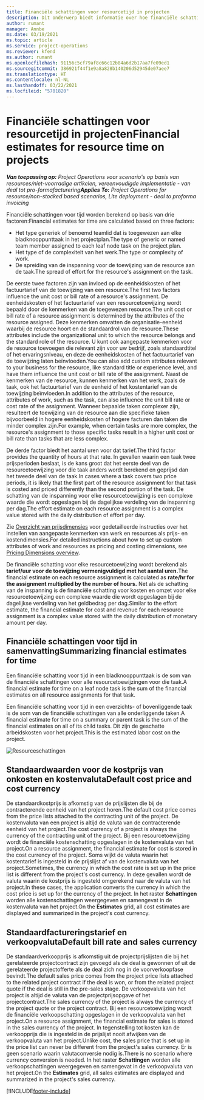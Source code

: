 ```yaml
---
title: Financiële schattingen voor resourcetijd in projecten
description: Dit onderwerp biedt informatie over hoe financiële schattingen voor tijd worden berekend.
author: rumant
manager: Annbe
ms.date: 03/19/2021
ms.topic: article
ms.service: project-operations
ms.reviewer: kfend
ms.author: rumant
ms.openlocfilehash: 91156c5cf79af8c66c12b84a6d2b17aa7fe09ed1
ms.sourcegitcommit: 386921f44f1e9a8a828b140206d52945de07aee7
ms.translationtype: HT
ms.contentlocale: nl-NL
ms.lasthandoff: 03/22/2021
ms.locfileid: "5701820"
---
```

# <a name="financial-estimates-for-resource-time-on-projects"></a><span data-ttu-id="90319-103">Financiële schattingen voor resourcetijd in projecten</span><span class="sxs-lookup"><span data-stu-id="90319-103">Financial estimates for resource time on projects</span></span>

<span data-ttu-id="90319-104">_**Van toepassing op:** Project Operations voor scenario's op basis van resources/niet-voorradige artikelen, vereenvoudigde implementatie - van deal tot pro-formafacturering_</span><span class="sxs-lookup"><span data-stu-id="90319-104">_**Applies To:** Project Operations for resource/non-stocked based scenarios, Lite deployment - deal to proforma invoicing_</span></span>

<span data-ttu-id="90319-105">Financiële schattingen voor tijd worden berekend op basis van drie factoren:</span><span class="sxs-lookup"><span data-stu-id="90319-105">Financial estimates for time are calculated based on three factors:</span></span> 

- <span data-ttu-id="90319-106">Het type generiek of benoemd teamlid dat is toegewezen aan elke bladknooppunttaak in het projectplan.</span><span class="sxs-lookup"><span data-stu-id="90319-106">The type of generic or named team member assigned to each leaf node task on the project plan.</span></span> 
- <span data-ttu-id="90319-107">Het type of de complexiteit van het werk.</span><span class="sxs-lookup"><span data-stu-id="90319-107">The type or complexity of work.</span></span>
- <span data-ttu-id="90319-108">De spreiding van de inspanning voor de toewijzing van de resource aan de taak.</span><span class="sxs-lookup"><span data-stu-id="90319-108">The spread of effort for the resource's assignment on the task.</span></span> 

<span data-ttu-id="90319-109">De eerste twee factoren zijn van invloed op de eenheidskosten of het factuurtarief van de toewijzing van een resource.</span><span class="sxs-lookup"><span data-stu-id="90319-109">The first two factors influence the unit cost or bill rate of a resource's assignment.</span></span> <span data-ttu-id="90319-110">De eenheidskosten of het factuurtarief van een resourcetoewijzing wordt bepaald door de kenmerken van de toegewezen resource.</span><span class="sxs-lookup"><span data-stu-id="90319-110">The unit cost or bill rate of a resource assignment is determined by the attributes of the resource assigned.</span></span> <span data-ttu-id="90319-111">Deze kenmerken omvatten de organisatie-eenheid waarbij de resource hoort en de standaardrol van de resource.</span><span class="sxs-lookup"><span data-stu-id="90319-111">These attributes include the organizational unit to which the resource belongs and the standard role of the resource.</span></span> <span data-ttu-id="90319-112">U kunt ook aangepaste kenmerken voor de resource toevoegen die relevant zijn voor uw bedrijf, zoals standaardtitel of het ervaringsniveau, en deze de eenheidskosten of het factuurtarief van de toewijzing laten beïnvloeden.</span><span class="sxs-lookup"><span data-stu-id="90319-112">You can also add custom attributes relevant to your business for the resource, like standard title or experience level, and have them influence the unit cost or bill rate of the assignment.</span></span>
<span data-ttu-id="90319-113">Naast de kenmerken van de resource, kunnen kenmerken van het werk, zoals de taak, ook het factuurtarief van de eenheid of het kostentarief van de toewijzing beïnvloeden.</span><span class="sxs-lookup"><span data-stu-id="90319-113">In addition to the attributes of the resource, attributes of work, such as the task, can also influence the unit bill rate or cost rate of the assignment.</span></span> <span data-ttu-id="90319-114">Wanneer bepaalde taken complexer zijn, resulteert de toewijzing van de resource aan die specifieke taken bijvoorbeeld in hogere eenheidskosten of hogere facturen dan taken die minder complex zijn.</span><span class="sxs-lookup"><span data-stu-id="90319-114">For example, when certain tasks are more complex, the resource's assignment to those specific tasks result in a higher unit cost or bill rate than tasks that are less complex.</span></span>   

<span data-ttu-id="90319-115">De derde factor biedt het aantal uren voor dat tarief.</span><span class="sxs-lookup"><span data-stu-id="90319-115">The third factor provides the quantity of hours at that rate.</span></span> <span data-ttu-id="90319-116">In gevallen waarin een taak twee prijsperioden beslaat, is de kans groot dat het eerste deel van de resourcetoewijzing voor die taak anders wordt berekend en geprijsd dan het tweede deel van de taak.</span><span class="sxs-lookup"><span data-stu-id="90319-116">In cases where a task covers two price periods, it is likely that the first part of the resource assignment for that task is costed and priced differently than the second portion of the task.</span></span> <span data-ttu-id="90319-117">De schatting van de inspanning voor elke resourcetoewijzing is een complexe waarde die wordt opgeslagen bij de dagelijkse verdeling van de inspanning per dag.</span><span class="sxs-lookup"><span data-stu-id="90319-117">The effort estimate on each resource assignment is a complex value stored with the daily distribution of effort per day.</span></span>

<span data-ttu-id="90319-118">Zie [Overzicht van prijsdimensies](../pricing-costing/pricing-dimensions-overview.md) voor gedetailleerde instructies over het instellen van aangepaste kenmerken van werk en resources als prijs- en kostendimensies.</span><span class="sxs-lookup"><span data-stu-id="90319-118">For detailed instructions about how to set up custom attributes of work and resources as pricing and costing dimensions, see [Pricing Dimensions overview](../pricing-costing/pricing-dimensions-overview.md).</span></span>

<span data-ttu-id="90319-119">De financiële schatting voor elke resourcetoewijzing wordt berekend als **tarief/uur voor de toewijzing vermenigvuldigd met het aantal uren.**</span><span class="sxs-lookup"><span data-stu-id="90319-119">The financial estimate on each resource assignment is calculated as **rate/hr for the assignment multiplied by the number of hours.**</span></span>  <span data-ttu-id="90319-120">Net als de schatting van de inspanning is de financiële schatting voor kosten en omzet voor elke resourcetoewijzing een complexe waarde die wordt opgeslagen bij de dagelijkse verdeling van het geldbedrag per dag.</span><span class="sxs-lookup"><span data-stu-id="90319-120">Similar to the effort estimate, the financial estimate for cost and revenue for each resource assignment is a complex value stored with the daily distribution of monetary amount per day.</span></span> 

## <a name="summarizing-financial-estimates-for-time"></a><span data-ttu-id="90319-121">Financiële schattingen voor tijd in samenvatting</span><span class="sxs-lookup"><span data-stu-id="90319-121">Summarizing financial estimates for time</span></span>
<span data-ttu-id="90319-122">Een financiële schatting voor tijd in een bladknooppunttaak is de som van de financiële schattingen voor alle resourcetoewijzingen voor die taak.</span><span class="sxs-lookup"><span data-stu-id="90319-122">A financial estimate for time on a leaf node task is the sum of the financial estimates on all resource assignments for that task.</span></span>

<span data-ttu-id="90319-123">Een financiële schatting voor tijd in een overzichts- of bovenliggende taak is de som van de financiële schattingen van alle onderliggende taken.</span><span class="sxs-lookup"><span data-stu-id="90319-123">A financial estimate for time on a summary or parent task is the sum of the financial estimates on all of its child tasks.</span></span> <span data-ttu-id="90319-124">Dit zijn de geschatte arbeidskosten voor het project.</span><span class="sxs-lookup"><span data-stu-id="90319-124">This is the estimated labor cost on the project.</span></span> 

![Resourceschattingen](./media/navigation12.png)

## <a name="default-cost-price-and-cost-currency"></a><span data-ttu-id="90319-126">Standaardwaarden voor de kostprijs van onkosten en kostenvaluta</span><span class="sxs-lookup"><span data-stu-id="90319-126">Default cost price and cost currency</span></span>

<span data-ttu-id="90319-127">De standaardkostprijs is afkomstig van de prijslijsten die bij de contracterende eenheid van het project horen.</span><span class="sxs-lookup"><span data-stu-id="90319-127">The default cost price comes from the price lists attached to the contracting unit of the project.</span></span> <span data-ttu-id="90319-128">De kostenvaluta van een project is altijd de valuta van de contracterende eenheid van het project.</span><span class="sxs-lookup"><span data-stu-id="90319-128">The cost currency of a project is always the currency of the contracting unit of the project.</span></span> <span data-ttu-id="90319-129">Bij een resourcetoewijzing wordt de financiële kostenschatting opgeslagen in de kostenvaluta van het project.</span><span class="sxs-lookup"><span data-stu-id="90319-129">On a resource assignment, the financial estimate for cost is stored in the cost currency of the project.</span></span> <span data-ttu-id="90319-130">Soms wijkt de valuta waarin het kostentarief is ingesteld in de prijslijst af van de kostenvaluta van het project.</span><span class="sxs-lookup"><span data-stu-id="90319-130">Sometimes, the currency in which the cost rate is set up in the price list is different from the project's cost currency.</span></span> <span data-ttu-id="90319-131">In deze gevallen wordt de valuta waarin de kostprijs is ingesteld omgerekend naar de valuta van het project.</span><span class="sxs-lookup"><span data-stu-id="90319-131">In these cases, the application converts the currency in which the cost price is set up for the currency of the project.</span></span> <span data-ttu-id="90319-132">In het raster **Schattingen** worden alle kostenschattingen weergegeven en samengevat in de kostenvaluta van het project.</span><span class="sxs-lookup"><span data-stu-id="90319-132">On the **Estimates** grid, all cost estimates are displayed and summarized in the project's cost currency.</span></span> 

## <a name="default-bill-rate-and-sales-currency"></a><span data-ttu-id="90319-133">Standaardfactureringstarief en verkoopvaluta</span><span class="sxs-lookup"><span data-stu-id="90319-133">Default bill rate and sales currency</span></span>

<span data-ttu-id="90319-134">De standaardverkoopprijs is afkomstig uit de projectprijslijsten die bij het gerelateerde projectcontract zijn gevoegd als de deal is gewonnen of uit de gerelateerde projectofferte als de deal zich nog in de voorverkoopfase bevindt.</span><span class="sxs-lookup"><span data-stu-id="90319-134">The default sales price comes from the project price lists attached to the related project contract if the deal is won, or from the related project quote if the deal is still in the pre-sales stage.</span></span> <span data-ttu-id="90319-135">De verkoopvaluta van het project is altijd de valuta van de projectprijsopgave of het projectcontract.</span><span class="sxs-lookup"><span data-stu-id="90319-135">The sales currency of the project is always the currency of the project quote or the project contract.</span></span> <span data-ttu-id="90319-136">Bij een resourcetoewijzing wordt de financiële verkoopschatting opgeslagen in de verkoopvaluta van het project.</span><span class="sxs-lookup"><span data-stu-id="90319-136">On a resource assignment, the financial estimate for sales is stored in the sales currency of the project.</span></span> <span data-ttu-id="90319-137">In tegenstelling tot kosten kan de verkoopprijs die is ingesteld in de prijslijst nooit afwijken van de verkoopvaluta van het project.</span><span class="sxs-lookup"><span data-stu-id="90319-137">Unlike cost, the sales price that is set up in the price list can never be different from the project's sales currency.</span></span> <span data-ttu-id="90319-138">Er is geen scenario waarin valutaconversie nodig is.</span><span class="sxs-lookup"><span data-stu-id="90319-138">There is no scenario where currency conversion is needed.</span></span> <span data-ttu-id="90319-139">In het raster **Schattingen** worden alle verkoopschattingen weergegeven en samengevat in de verkoopvaluta van het project.</span><span class="sxs-lookup"><span data-stu-id="90319-139">On the **Estimates** grid, all sales estimates are displayed and summarized in the project's sales currency.</span></span> 

[!INCLUDE[footer-include](../includes/footer-banner.md)]

